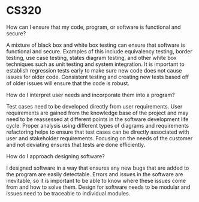 # CS320
How can I ensure that my code, program, or software is functional and secure?

  A mixture of black box and white box testing can ensure that software is functional and secure. Examples of this include equivalency testing, border testing, use case testing, states diagram testing, and other white box techniques such as unit testing and system integration. It is important to establish regression tests early to make sure new code does not cause issues for older code. Consistent testing and creating new tests based off of older issues will ensure that the code is robust.
  
How do I interpret user needs and incorporate them into a program?

  Test cases need to be developed directly from user requirements. User requirements are gained from the knowledge base of the project and may need to be reassessed at different points in the software development life cycle. Proper analysis using different types of diagrams and requirements refactoring helps to ensure that test cases can be directly associated with user and stakeholder requirements. Focusing on the needs of the customer and not deviating ensures that tests are done efficiently.
  
How do I approach designing software?
  
  I designed software in a way that ensures any new bugs that are added to the program are easily detectable. Errors and issues in the software are inevitable, so it is important to be able to know where these issues come from and how to solve them. Design for software needs to be modular and issues need to be traceable to individual modules.
